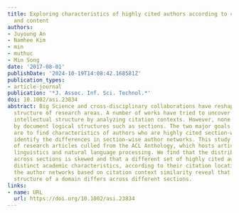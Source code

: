```yaml
---
title: Exploring characteristics of highly cited authors according to citation location
  and content
authors:
- Juyoung An
- Namhee Kim
- min
- muthuc
- Min Song
date: '2017-08-01'
publishDate: '2024-10-19T14:08:42.168581Z'
publication_types:
- article-journal
publication: '*J. Assoc. Inf. Sci. Technol.*'
doi: 10.1002/asi.23834
abstract: Big Science and cross-disciplinary collaborations have reshaped the intellectual
  structure of research areas. A number of works have tried to uncover this hidden
  intellectual structure by analyzing citation contexts. However, none of them analyzed
  by document logical structures such as sections. The two major goals of this study
  are to find characteristics of authors who are highly cited section-wise and to
  identify the differences in section-wise author networks. This study uses 29,158
  of research articles culled from the ACL Anthology, which hosts articles on computational
  linguistics and natural language processing. We find that the distribution of citations
  across sections is skewed and that a different set of highly cited authors share
  distinct academic characteristics, according to their citation locations. Furthermore,
  the author networks based on citation context similarity reveal that the intellectual
  structure of a domain differs across different sections.
links:
- name: URL
  url: https://doi.org/10.1002/asi.23834
---
```


